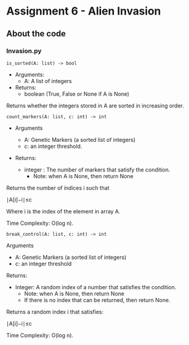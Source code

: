 # Assignment 6 - Alien Invasion

## About the code

### Invasion.py

```
is_sorted(A: list) -> bool
```

* Arguments:
    * A: A list of integers
* Returns:
    * boolean (True, False or None if A is None)

Returns whether the integers stored in A are sorted in increasing order.

```
count_markers(A: list, c: int) -> int
```

* Arguments
    * A: Genetic Markers (a sorted list of integers)
    * c: an integer threshold.

* Returns:
    * integer : The number of markers that satisfy the condition.
        * Note: when A is None, then return None

Returns the number of indices i such that

∣A[i]−i∣≤c

Where i is the index of the element in array A.

Time Complexity: O(log n).

```
break_control(A: list, c: int) -> int
```

Arguments

* A: Genetic Markers (a sorted list of integers)
* c: an integer threshold

Returns:

* Integer: A random index of a number that satisfies the condition.
    * Note: when A is None, then return None
    * If there is no index that can be returned, then return None.

Returns a random index i that satisfies:

∣A[i]−i∣≤c

Time Complexity: O(log n).
